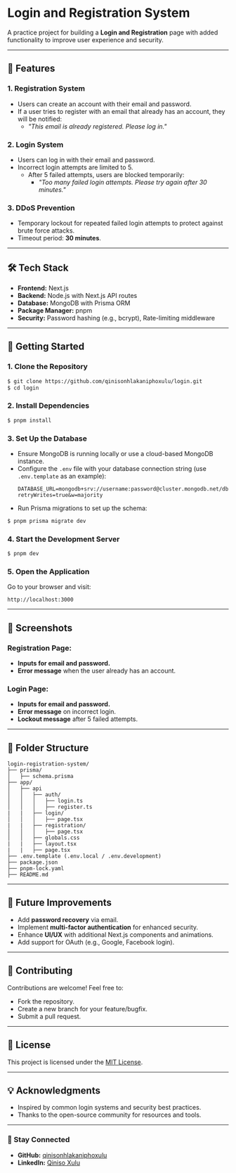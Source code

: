 # Login and Registration System

A practice project for building a **Login and Registration** page with added functionality to improve user experience and security.

---

## 📜 Features

### 1. **Registration System**
- Users can create an account with their email and password.
- If a user tries to register with an email that already has an account, they will be notified: 
  - _"This email is already registered. Please log in."_

### 2. **Login System**
- Users can log in with their email and password.
- Incorrect login attempts are limited to 5.
  - After 5 failed attempts, users are blocked temporarily:
    - _"Too many failed login attempts. Please try again after 30 minutes."_

### 3. **DDoS Prevention**
- Temporary lockout for repeated failed login attempts to protect against brute force attacks.
- Timeout period: **30 minutes**.

---

## 🛠️ Tech Stack

- **Frontend:** Next.js
- **Backend:** Node.js with Next.js API routes
- **Database:** MongoDB with Prisma ORM
- **Package Manager:** pnpm
- **Security:** Password hashing (e.g., bcrypt), Rate-limiting middleware

---

## 🚀 Getting Started

### 1. Clone the Repository
```bash
$ git clone https://github.com/qinisonhlakaniphoxulu/login.git
$ cd login
```

### 2. Install Dependencies
```bash
$ pnpm install
```

### 3. Set Up the Database
- Ensure MongoDB is running locally or use a cloud-based MongoDB instance.
- Configure the `.env` file with your database connection string (use `.env.template` as an example):
  ```env
  DATABASE_URL=mongodb+srv://username:password@cluster.mongodb.net/dbname?retryWrites=true&w=majority
  ```
- Run Prisma migrations to set up the schema:
```bash
$ pnpm prisma migrate dev
```

### 4. Start the Development Server
```bash
$ pnpm dev
```

### 5. Open the Application
Go to your browser and visit:
```
http://localhost:3000
```

---

## 📸 Screenshots

### Registration Page:
- **Inputs for email and password.**
- **Error message** when the user already has an account.

### Login Page:
- **Inputs for email and password.**
- **Error message** on incorrect login.
- **Lockout message** after 5 failed attempts.

---

## 📂 Folder Structure
```plaintext
login-registration-system/
├── prisma/
│   ├── schema.prisma
├── app/
│   ├── api
│   │   ├── auth/
│   │   │   ├── login.ts
│   │   │   ├── register.ts
|   |   ├── login/
│   │   │   ├── page.tsx
|   |   ├── registration/
│   │   │   ├── page.tsx
│   │   ├── globals.css
|   |   ├── layout.tsx
|   |   ├── page.tsx
├── .env.template (.env.local / .env.development)
├── package.json
├── pnpm-lock.yaml
├── README.md
```

---

## 🌟 Future Improvements

- Add **password recovery** via email.
- Implement **multi-factor authentication** for enhanced security.
- Enhance **UI/UX** with additional Next.js components and animations.
- Add support for OAuth (e.g., Google, Facebook login).

---

## 🤝 Contributing

Contributions are welcome! Feel free to:
- Fork the repository.
- Create a new branch for your feature/bugfix.
- Submit a pull request.

---

## 📜 License

This project is licensed under the [MIT License](LICENSE).

---

## 💡 Acknowledgments

- Inspired by common login systems and security best practices.
- Thanks to the open-source community for resources and tools.

---

### 🔗 Stay Connected

- **GitHub:** [qinisonhlakaniphoxulu](https://github.com/qinisonhlakaniphoxulu)
- **LinkedIn:** [Qiniso Xulu](https://linkedin.com/in/qinisoxulu)

